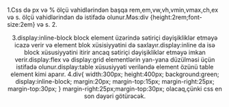 1.Css də px və % ölçü vahidlərindən başqa rem,em,vw,vh,vmin,vmax,ch,ex və s. ölçü vahidlərindən də istifadə olunur.Məs:div {height:2rem;font-size:2em} və s.
2.<header>
  <nav>
    <section><aside>
      <div>
        <article>
          <footer>
            
3.display:inline-block block element üzərində sətiriçi dəyişikliklər etməyə icazə verir və element blok xüsisiyyətini də saxlayır.display:inline da isə block xüsusiyyətini itirir ancaq sətiriçi dəyişikliklər etməyə imkan verir.display:flex və display:grid elementlərin yan-yana düzülməsi üçün istifadə olunur.display:table xüsusiyyəti veriləndə element özünü table element kimi aparır. 
4.div{
    width:300px;
    height:400px;
    background:green;
    display:inline-block;
    margin:20px;
    margin-top:15px;
    margin-right:25px;
    margin-top:30px;
}
margin-right:25px;margin-top:30px; olacaq,çünki css en son dəyəri götürəcək.

